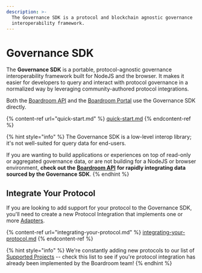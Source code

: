 ```yaml
---
description: >-
  The Governance SDK is a protocol and blockchain agnostic governance
  interoperability framework.
---
```


# Governance SDK

The **Governance SDK** is a portable, protocol-agnostic governance interoperability framework built for NodeJS and the browser. It makes it easier for developers to query and interact with protocol governance in a normalized way by leveraging community-authored protocol integrations.

Both the [Boardroom API](../../boardroom-api/boardroom-api/) and the [Boardroom Portal](broken-reference) use the Governance SDK directly.

{% content-ref url="quick-start.md" %}
[quick-start.md](quick-start.md)
{% endcontent-ref %}

{% hint style="info" %}
The Governance SDK is a low-level interop library; it's not well-suited for query data for end-users.

If you are wanting to build applications or experiences on top of read-only or aggregated governance data, or are not building for a NodeJS or browser environment, **check out the** [**Boardroom API**](../../boardroom-api/boardroom-api/) **for rapidly integrating data sourced by the Governance SDK**.
{% endhint %}

## Integrate Your Protocol

If you are looking to add support for your protocol to the Governance SDK, you'll need to create a new Protocol Integration that implements one or more [Adapters](../adapters/).

{% content-ref url="integrating-your-protocol.md" %}
[integrating-your-protocol.md](integrating-your-protocol.md)
{% endcontent-ref %}

{% hint style="info" %}
We're constantly adding new protocols to our list of [Supported Projects](../../protocols.md) -- check this list to see if you're protocol integration has already been implemented by the Boardroom team!
{% endhint %}
